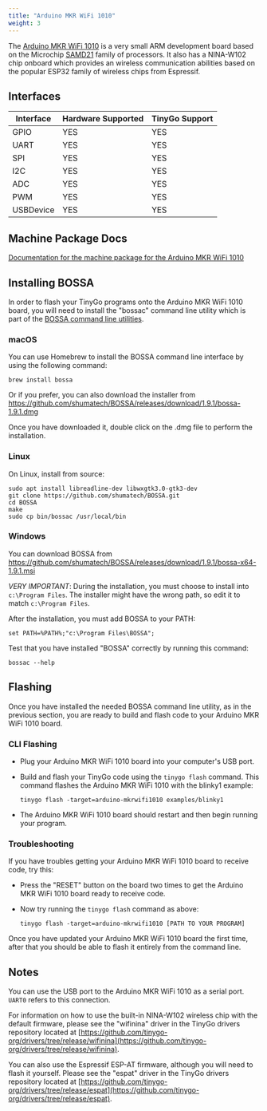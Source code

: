 ```yaml
---
title: "Arduino MKR WiFi 1010"
weight: 3
---
```


The [Arduino MKR WiFi 1010](https://store.arduino.cc/usa/mkr-wifi-1010) is a very small ARM development board based on the Microchip [SAMD21](https://www.microchip.com/wwwproducts/en/ATSAMD21G18) family of processors. It also has a NINA-W102 chip onboard which provides an wireless communication abilities based on the popular ESP32 family of wireless chips from Espressif.

## Interfaces

| Interface | Hardware Supported | TinyGo Support |
| --------- | ------------- | ----- |
| GPIO      | YES | YES |
| UART      | YES | YES |
| SPI       | YES | YES |
| I2C       | YES | YES |
| ADC       | YES | YES |
| PWM       | YES | YES |
| USBDevice | YES | YES |

## Machine Package Docs

[Documentation for the machine package for the Arduino MKR WiFi 1010](../machine/arduino-mkrwifi1010)

## Installing BOSSA

In order to flash your TinyGo programs onto the Arduino MKR WiFi 1010 board, you will need to install the "bossac" command line utility which is part of the [BOSSA command line utilities](https://github.com/shumatech/BOSSA).

### macOS

You can use Homebrew to install the BOSSA command line interface by using the following command:

```shell
brew install bossa
```

Or if you  prefer, you can also download the installer from https://github.com/shumatech/BOSSA/releases/download/1.9.1/bossa-1.9.1.dmg

Once you have downloaded it, double click on the .dmg file to perform the installation.

### Linux

On Linux, install from source:

```shell
sudo apt install libreadline-dev libwxgtk3.0-gtk3-dev
git clone https://github.com/shumatech/BOSSA.git
cd BOSSA
make
sudo cp bin/bossac /usr/local/bin
```

### Windows

You can download BOSSA from https://github.com/shumatech/BOSSA/releases/download/1.9.1/bossa-x64-1.9.1.msi

*VERY IMPORTANT*: During the installation, you must choose to install into `c:\Program Files`. The installer might have the wrong path, so edit it to match  `c:\Program Files`.

After the installation, you must add BOSSA to your PATH:

```shell
set PATH=%PATH%;"c:\Program Files\BOSSA";
```

Test that you have installed "BOSSA" correctly by running this command:

```shell
bossac --help
```

## Flashing

Once you have installed the needed BOSSA command line utility, as in the previous section, you are ready to build and flash code to your Arduino MKR WiFi 1010 board.

### CLI Flashing

- Plug your Arduino MKR WiFi 1010 board into your computer's USB port.
- Build and flash your TinyGo code using the `tinygo flash` command. This command flashes the Arduino MKR WiFi 1010 with the blinky1 example:

    ```shell
    tinygo flash -target=arduino-mkrwifi1010 examples/blinky1
    ```

- The Arduino MKR WiFi 1010 board should restart and then begin running your program.

### Troubleshooting

If you have troubles getting your Arduino MKR WiFi 1010 board to receive code, try this:

- Press the "RESET" button on the board two times to get the Arduino MKR WiFi 1010 board ready to receive code.
- Now try running the `tinygo flash` command as above:

    ```shell
    tinygo flash -target=arduino-mkrwifi1010 [PATH TO YOUR PROGRAM]
    ```

Once you have updated your Arduino MKR WiFi 1010 board the first time, after that you should be able to flash it entirely from the command line.

## Notes

You can use the USB port to the Arduino MKR WiFi 1010 as a serial port. `UART0` refers to this connection.

For information on how to use the built-in NINA-W102 wireless chip with the default firmware, please see the "wifinina" driver in the TinyGo drivers repository located at [https://github.com/tinygo-org/drivers/tree/release/wifinina](https://github.com/tinygo-org/drivers/tree/release/wifinina).

You can also use the Espressif ESP-AT firmware, although you will need to flash it yourself. Please see the "espat" driver in the TinyGo drivers repository located at [https://github.com/tinygo-org/drivers/tree/release/espat](https://github.com/tinygo-org/drivers/tree/release/espat).
